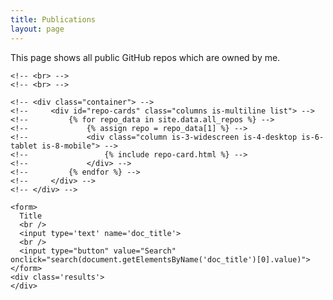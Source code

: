 ```yaml
---
title: Publications
layout: page
---
```


<head>
<script src="https://ajax.googleapis.com/ajax/libs/jquery/3.1.0/jquery.min.js"></script>
<script>
/**
 * Searches arXiv for papers/documents that match the supplied parameters
 * @param {string} all
 * @param {string} author
 * @param {string} title
 * @param {string} abstrct
 * @param {string} journal_ref
 * @returns {Promise}
 */
function arxiv_search({all, author, title, abstrct, journal_ref}) {
    var baseUrl = "https://export.arxiv.org/api/query?search_query=";
    var first = true;
    
    if (author) {
	if (!first) {
	    baseUrl += '+AND+';
	}
	baseUrl += "au:" + author;
	first = false;
    }
    
    if (title) {
	if (!first) {
	    baseUrl += '+AND+';
	}
	baseUrl += "ti:" + title;
	first = false;
    }
    
    if (abstrct) {
	if (!first) {
	    baseUrl += '+AND+';
	}
	baseUrl += "abs:" + abstrct;
	first = false;
    }
    
    if (all) {
	if (!first) {
	    baseUrl += '+AND+';
	}
	baseUrl += "all:" + all;
    }

    baseUrl += "&max_results=1000&sortBy=lastUpdatedDate&sortOrder=descending";
    
    var deferred = $.Deferred();
    $.ajax({
        url: baseUrl,
        type: "get",
        dataType: "xml",
        success: function(xml) {
	    var entry = [];
	    $(xml).find('entry').each(function (index) {
		var id = $(this).find('id').text();
		var pub_date = $(this).find('published').text();
		var title = $(this).find('title').text();
		var summary = $(this).find('summary').text();
		var authors = [];
		$(this).find('name').each(function (index) {
		    authors.push($(this).text());
		});

		entry.push({'title': title,
			    'link': id,
			    'summary': summary,
			    'date': pub_date,
			    'authors': authors,
			   });
	    });
	    
	    deferred.resolve(entry);
        },
        error: function(status) {
            console.log("request error " + status + " for url: "+baseUrl);
        }
    });
    return deferred.promise();
}

function search(title) {
$.when(arxiv_search({author: title})).then( function(data) { 
$('.results').empty();
for (var i = 0; i < data.length; ++i) {
$('.results').append("Title: " + data[i].title + "<br />Authors: " + data[i].authors.join(', ') + "<br />Date: " + (new Date(data[i].date)).getFullYear() + "<br />URL: <a href='" + data[i].link + "'>" + data[i].link + "</a><br /><br />");
}
});
}


</script>


</head>

This page shows all public GitHub repos which are owned by me.

<div id="repos">
    <!-- <div class="container"> -->
    <!--     <\!-- Filter controls -\-> -->
    <!--     <div class="field"> -->
    <!--         <p class="control has-icons-left"> -->
    <!--             <input class="search input" type="text" placeholder="Search repo names"> -->
    <!--             <span class="icon is-left"> -->
    <!--                 <i class="fas fa-search" aria-hidden="true"></i> -->
    <!--             </span> -->
    <!--         </p> -->
    <!--     </div> -->
    <!-- </div> -->

    <!-- <br> -->
    <!-- <br> -->

    <!-- <div class="container"> -->
    <!--     <div id="repo-cards" class="columns is-multiline list"> -->
    <!--         {% for repo_data in site.data.all_repos %} -->
    <!--             {% assign repo = repo_data[1] %} -->
    <!--             <div class="column is-3-widescreen is-4-desktop is-6-tablet is-8-mobile"> -->
    <!--                 {% include repo-card.html %} -->
    <!--             </div> -->
    <!--         {% endfor %} -->
    <!--     </div> -->
    <!-- </div> -->

    <form>
      Title
      <br />
      <input type='text' name='doc_title'>
      <br />
      <input type="button" value="Search" onclick="search(document.getElementsByName('doc_title')[0].value)">
    </form>
    <div class='results'>
    </div>



</div>

